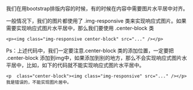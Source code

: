 我们在用bootstrap排版内容的时候，有的时候在内容中需要图片水平居中对齐。

一般情况下，我们的图片都使用了 .img-responsive 类来实现响应式图片。如果需要实现响应式图片水平居中，那么我们要使用 .center-block 类

    <p><img class="img-responsive center-block" src="..." /></p>

Ps：上述代码中，我们一定要注意.center-block 类的添加位置，一定要把 .center-block 添加到img中，如果添加到别的地方，那么不会实现响应式图片水平居中，比如，如下的代码就不能实现响应式图片水平居中。

    <p  class="center-block"><img class="img-responsive" src="..." /></p>  我是错误的，不能实现图片居中。

